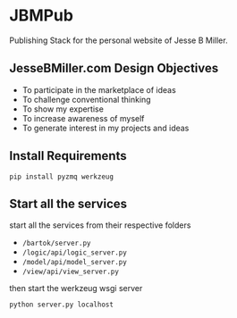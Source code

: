 # JBMPub

Publishing Stack for the personal website of Jesse B Miller.

## JesseBMiller.com Design Objectives

- To participate in the marketplace of ideas
- To challenge conventional thinking
- To show my expertise
- To increase awareness of myself
- To generate interest in my projects and ideas

## Install Requirements

    pip install pyzmq werkzeug
    
## Start all the services

start all the services from their respective folders

- `/bartok/server.py`
- `/logic/api/logic_server.py`
- `/model/api/model_server.py`
- `/view/api/view_server.py`

then start the werkzeug wsgi server

    python server.py localhost
    
